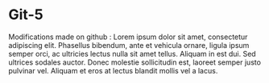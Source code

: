 # Git-5

Modifications made on github : Lorem ipsum dolor sit amet, consectetur adipiscing elit. Phasellus bibendum, ante et vehicula ornare, ligula ipsum semper orci, ac ultricies lectus nulla sit amet tellus. Aliquam in est dui. Sed ultrices sodales auctor. Donec molestie sollicitudin est, laoreet semper justo pulvinar vel. Aliquam et eros at lectus blandit mollis vel a lacus. 
